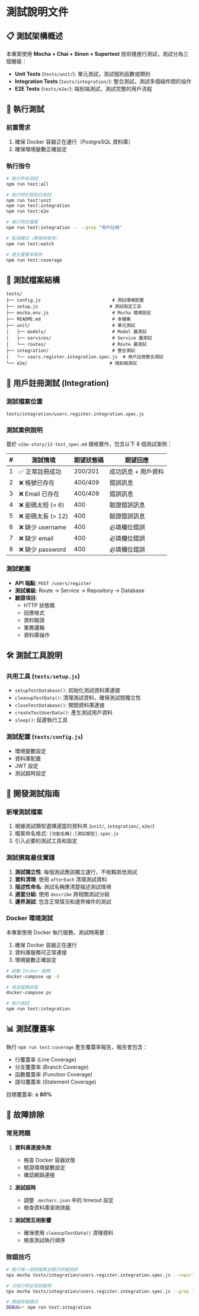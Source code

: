 # 測試說明文件

## 📋 測試架構概述

本專案使用 **Mocha + Chai + Sinon + Supertest** 技術棧進行測試，測試分為三個層級：

- **Unit Tests** (`tests/unit/`): 單元測試，測試個別函數或類別
- **Integration Tests** (`tests/integration/`): 整合測試，測試多個組件間的協作
- **E2E Tests** (`tests/e2e/`): 端到端測試，測試完整的用戶流程

## 🚀 執行測試

### 前置需求

1. 確保 Docker 容器正在運行（PostgreSQL 資料庫）
2. 確保環境變數正確設定

### 執行指令

```bash
# 執行所有測試
npm run test:all

# 執行特定類型的測試
npm run test:unit
npm run test:integration
npm run test:e2e

# 執行特定檔案
npm run test:integration -- --grep "用戶註冊"

# 監視模式（開發時使用）
npm run test:watch

# 產生覆蓋率報告
npm run test:coverage
```

## 📁 測試檔案結構

```
tests/
├── config.js                           # 測試環境配置
├── setup.js                           # 測試設定工具
├── mocha.env.js                        # Mocha 環境設定
├── README.md                           # 本檔案
├── unit/                               # 單元測試
│   ├── models/                         # Model 層測試
│   ├── services/                       # Service 層測試
│   └── routes/                         # Route 層測試
├── integration/                        # 整合測試
│   └── users.register.integration.spec.js  # 用戶註冊整合測試
└── e2e/                               # 端到端測試
```

## 🧪 用戶註冊測試 (Integration)

### 測試檔案位置

`tests/integration/users.register.integration.spec.js`

### 測試案例說明

基於 `vibe-story/13-test_spec.md` 規格實作，包含以下 8 個測試案例：

| #   | 測試情境           | 期望狀態碼 | 期望回應            |
| --- | ------------------ | ---------- | ------------------- |
| 1   | ✅ 正常註冊成功    | 200/201    | 成功訊息 + 用戶資料 |
| 2   | ❌ 帳號已存在      | 400/409    | 錯誤訊息            |
| 3   | ❌ Email 已存在    | 400/409    | 錯誤訊息            |
| 4   | ❌ 密碼太短 (< 6)  | 400        | 驗證錯誤訊息        |
| 5   | ❌ 密碼太長 (> 12) | 400        | 驗證錯誤訊息        |
| 6   | ❌ 缺少 username   | 400        | 必填欄位錯誤        |
| 7   | ❌ 缺少 email      | 400        | 必填欄位錯誤        |
| 8   | ❌ 缺少 password   | 400        | 必填欄位錯誤        |

### 測試範圍

- **API 端點**: `POST /users/register`
- **測試層級**: Route → Service → Repository → Database
- **驗證項目**:
  - HTTP 狀態碼
  - 回應格式
  - 資料驗證
  - 業務邏輯
  - 資料庫操作

## 🛠️ 測試工具說明

### 共用工具 (`tests/setup.js`)

- `setupTestDatabase()`: 初始化測試資料庫連接
- `cleanupTestData()`: 清理測試資料，確保測試間獨立性
- `closeTestDatabase()`: 關閉資料庫連接
- `createTestUserData()`: 產生測試用戶資料
- `sleep()`: 延遲執行工具

### 測試配置 (`tests/config.js`)

- 環境變數設定
- 資料庫配置
- JWT 設定
- 測試超時設定

## 🔧 開發測試指南

### 新增測試檔案

1. 根據測試類型選擇適當的資料夾 (`unit/`, `integration/`, `e2e/`)
2. 檔案命名格式: `[功能名稱].[測試類型].spec.js`
3. 引入必要的測試工具和設定

### 測試撰寫最佳實踐

1. **測試獨立性**: 每個測試應該獨立運行，不依賴其他測試
2. **資料清理**: 使用 `afterEach` 清理測試資料
3. **描述性命名**: 測試名稱應清楚描述測試情境
4. **適當分組**: 使用 `describe` 將相關測試分組
5. **邊界測試**: 包含正常情況和邊界條件的測試

### Docker 環境測試

本專案使用 Docker 執行服務，測試時需要：

1. 確保 Docker 容器正在運行
2. 資料庫服務可正常連接
3. 環境變數正確設定

```bash
# 啟動 Docker 服務
docker-compose up -d

# 檢查服務狀態
docker-compose ps

# 執行測試
npm run test:integration
```

## 📊 測試覆蓋率

執行 `npm run test:coverage` 產生覆蓋率報告，報告會包含：

- 行覆蓋率 (Line Coverage)
- 分支覆蓋率 (Branch Coverage)
- 函數覆蓋率 (Function Coverage)
- 語句覆蓋率 (Statement Coverage)

目標覆蓋率: **≥ 80%**

## 🐛 故障排除

### 常見問題

1. **資料庫連接失敗**
   - 檢查 Docker 容器狀態
   - 驗證環境變數設定
   - 確認網路連接

2. **測試超時**
   - 調整 `.mocharc.json` 中的 timeout 設定
   - 檢查資料庫查詢效能

3. **測試間互相影響**
   - 確保使用 `cleanupTestData()` 清理資料
   - 檢查測試執行順序

### 除錯技巧

```bash
# 執行單一測試檔案並顯示詳細資訊
npx mocha tests/integration/users.register.integration.spec.js --reporter spec

# 只執行特定測試案例
npx mocha tests/integration/users.register.integration.spec.js --grep "正常註冊成功"

# 開啟除錯模式
DEBUG=* npm run test:integration
```
